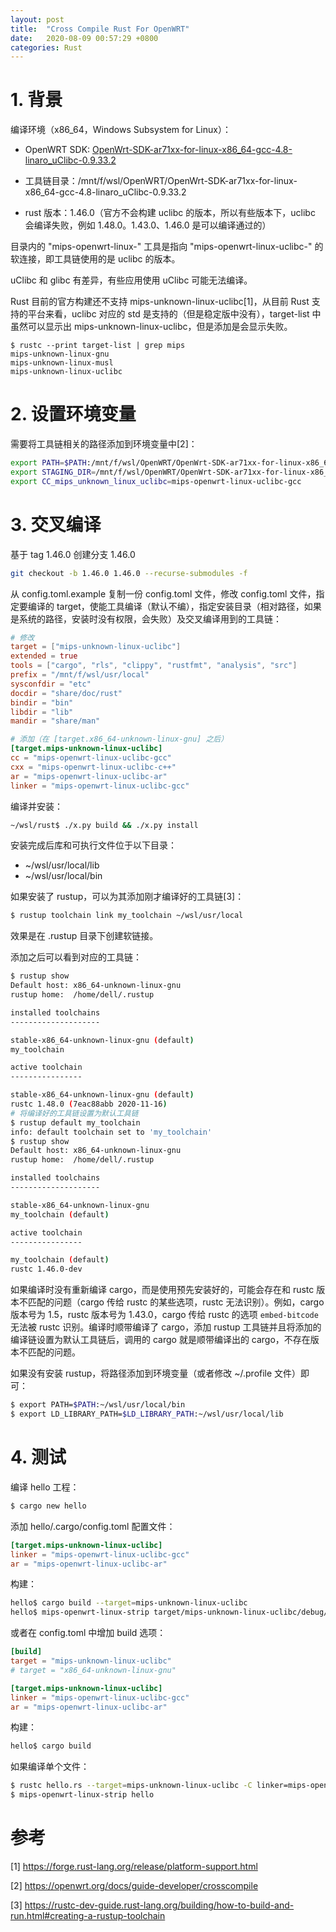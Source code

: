 ```yaml
---
layout: post
title:  "Cross Compile Rust For OpenWRT"
date:   2020-08-09 00:57:29 +0800
categories: Rust
---
```

# 1. 背景

编译环境（x86_64，Windows Subsystem for Linux）：

- OpenWRT SDK: [OpenWrt-SDK-ar71xx-for-linux-x86_64-gcc-4.8-linaro_uClibc-0.9.33.2](https://archive.openwrt.org/barrier_breaker/14.07/ar71xx/nand/OpenWrt-SDK-ar71xx-for-linux-x86_64-gcc-4.8-linaro_uClibc-0.9.33.2.tar.bz2)

- 工具链目录：/mnt/f/wsl/OpenWRT/OpenWrt-SDK-ar71xx-for-linux-x86_64-gcc-4.8-linaro_uClibc-0.9.33.2

- rust 版本：1.46.0（官方不会构建 uclibc 的版本，所以有些版本下，uclibc 会编译失败，例如 1.48.0。1.43.0、1.46.0 是可以编译通过的）

目录内的 "mips-openwrt-linux-" 工具是指向 "mips-openwrt-linux-uclibc-" 的软连接，即工具链使用的是 uclibc 的版本。

uClibc 和 glibc 有差异，有些应用使用 uClibc 可能无法编译。

Rust 目前的官方构建还不支持 mips-unknown-linux-uclibc[1]，从目前 Rust 支持的平台来看，uclibc 对应的 std 是支持的（但是稳定版中没有），target-list 中虽然可以显示出 mips-unknown-linux-uclibc，但是添加是会显示失败。 

```babashsh
$ rustc --print target-list | grep mips
mips-unknown-linux-gnu
mips-unknown-linux-musl
mips-unknown-linux-uclibc
```

# 2. 设置环境变量

需要将工具链相关的路径添加到环境变量中[2]：

```bash
export PATH=$PATH:/mnt/f/wsl/OpenWRT/OpenWrt-SDK-ar71xx-for-linux-x86_64-gcc-4.8-linaro_uClibc-0.9.33.2/staging_dir/toolchain-mips_34kc_gcc-4.8-linaro_uClibc-0.9.33.2/bin/
export STAGING_DIR=/mnt/f/wsl/OpenWRT/OpenWrt-SDK-ar71xx-for-linux-x86_64-gcc-4.8-linaro_uClibc-0.9.33.2/staging_dir/toolchain-mips_34kc_gcc-4.8-linaro_uClibc-0.9.33.2
export CC_mips_unknown_linux_uclibc=mips-openwrt-linux-uclibc-gcc
```

# 3. 交叉编译

基于 tag 1.46.0 创建分支 1.46.0

```bash
git checkout -b 1.46.0 1.46.0 --recurse-submodules -f
```

从 config.toml.example 复制一份 config.toml 文件，修改 config.toml 文件，指定要编译的 target，使能工具编译（默认不编），指定安装目录（相对路径，如果是系统的路径，安装时没有权限，会失败）及交叉编译用到的工具链：

```toml
# 修改
target = ["mips-unknown-linux-uclibc"]
extended = true
tools = ["cargo", "rls", "clippy", "rustfmt", "analysis", "src"]
prefix = "/mnt/f/wsl/usr/local"
sysconfdir = "etc"
docdir = "share/doc/rust"
bindir = "bin"
libdir = "lib"
mandir = "share/man"

# 添加（在 [target.x86_64-unknown-linux-gnu] 之后）
[target.mips-unknown-linux-uclibc]
cc = "mips-openwrt-linux-uclibc-gcc"
cxx = "mips-openwrt-linux-uclibc-c++"
ar = "mips-openwrt-linux-uclibc-ar"
linker = "mips-openwrt-linux-uclibc-gcc"
```

编译并安装：

```bash
~/wsl/rust$ ./x.py build && ./x.py install  
```

安装完成后库和可执行文件位于以下目录：

- ~/wsl/usr/local/lib
- ~/wsl/usr/local/bin

如果安装了 rustup，可以为其添加刚才编译好的工具链[3]：

```bash
$ rustup toolchain link my_toolchain ~/wsl/usr/local
```

效果是在 .rustup 目录下创建软链接。

添加之后可以看到对应的工具链：

```bash
$ rustup show
Default host: x86_64-unknown-linux-gnu
rustup home:  /home/dell/.rustup

installed toolchains
--------------------

stable-x86_64-unknown-linux-gnu (default)
my_toolchain

active toolchain
----------------

stable-x86_64-unknown-linux-gnu (default)
rustc 1.48.0 (7eac88abb 2020-11-16)
# 将编译好的工具链设置为默认工具链
$ rustup default my_toolchain
info: default toolchain set to 'my_toolchain'
$ rustup show
Default host: x86_64-unknown-linux-gnu
rustup home:  /home/dell/.rustup

installed toolchains
--------------------

stable-x86_64-unknown-linux-gnu
my_toolchain (default)

active toolchain
----------------

my_toolchain (default)
rustc 1.46.0-dev
```

如果编译时没有重新编译 cargo，而是使用预先安装好的，可能会存在和 rustc 版本不匹配的问题（cargo 传给 rustc 的某些选项，rustc 无法识别）。例如，cargo 版本号为 1.5，rustc 版本号为 1.43.0，cargo 传给 rustc 的选项 `embed-bitcode` 无法被 rustc 识别。编译时顺带编译了 cargo，添加 rustup 工具链并且将添加的编译链设置为默认工具链后，调用的 cargo 就是顺带编译出的 cargo，不存在版本不匹配的问题。

如果没有安装 rustup，将路径添加到环境变量（或者修改 ~/.profile 文件）即可：

```bash
$ export PATH=$PATH:~/wsl/usr/local/bin
$ export LD_LIBRARY_PATH=$LD_LIBRARY_PATH:~/wsl/usr/local/lib
```

# 4. 测试

编译 hello 工程：

```bash
$ cargo new hello 
```

添加 hello/.cargo/config.toml 配置文件：

```toml
[target.mips-unknown-linux-uclibc]
linker = "mips-openwrt-linux-uclibc-gcc"
ar = "mips-openwrt-linux-uclibc-ar"
```

构建：

```bash
hello$ cargo build --target=mips-unknown-linux-uclibc
hello$ mips-openwrt-linux-strip target/mips-unknown-linux-uclibc/debug/hello
```

或者在 config.toml 中增加 build 选项：

```toml
[build]
target = "mips-unknown-linux-uclibc"
# target = "x86_64-unknown-linux-gnu"

[target.mips-unknown-linux-uclibc]
linker = "mips-openwrt-linux-uclibc-gcc"
ar = "mips-openwrt-linux-uclibc-ar"
```

构建：

```bash
hello$ cargo build
```

如果编译单个文件：

```bash
$ rustc hello.rs --target=mips-unknown-linux-uclibc -C linker=mips-openwrt-linux-uclibc-gcc -C ar=mips-openwrt-uclibc-ar
$ mips-openwrt-linux-strip hello
```

# 参考

[1] https://forge.rust-lang.org/release/platform-support.html

[2] https://openwrt.org/docs/guide-developer/crosscompile

[3] https://rustc-dev-guide.rust-lang.org/building/how-to-build-and-run.html#creating-a-rustup-toolchain